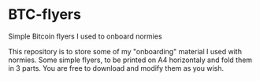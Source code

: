 # BTC-flyers
Simple Bitcoin flyers I used to onboard normies

This repository is to store some of my "onboarding" material I used with normies. Some simple flyers, to be printed on A4 horizontaly and fold them in 3 parts.
You are free to download and modify them as you wish.
